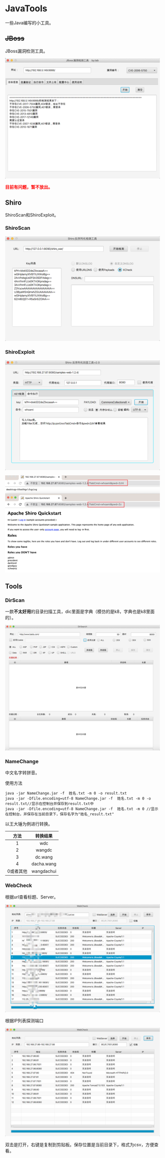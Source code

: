 # JavaTools

一些Java编写的小工具。

## ~~JBoss~~

JBoss漏洞检测工具。

![](images/JBoss/单一URL漏洞验证.png)

**<font color=red>目前有问题，暂不放出。</font>**

## Shiro

ShiroScan和ShiroExploit。

### ShiroScan

![ShiroScan.png](images/Shiro/ShiroScan.png)

### ShiroExploit

![ShiroExploit](images/Shiro/ShiroExploit-04.png)

![ShiroExploit](images/Shiro/ShiroExploit-05.png)

## Tools

### DirScan

一款**不太好用**的目录扫描工具，dic里面是字典（模仿的是k8，字典也是k8里面的）。

![](images/Tools/DirScan.png)



### NameChange

中文名字转拼音。

使用方法

```
java -jar NameChange.jar -f  姓名.txt -m 0 -o result.txt
java -jar -Dfile.encoding=utf-8 NameChange.jar -f  姓名.txt -m 0 -o result.txt//显示在控制台并保存到result.txt中
java -jar -Dfile.encoding=utf-8 NameChange.jar -f  姓名.txt -m 0 //显示在控制台，并保存在当前目录下，保存名字为"姓名_result.txt"
```



以王大锤为例进行转换。

|   方法    |  转换结果  |
| :-------: | :--------: |
|     1     |    wdc     |
|     2     |   wangdc   |
|     3     |  dc.wang   |
|     4     | dacha.wang |
| 0或者其他 | wangdachui |

### WebCheck

根据url查看标题、Server。

![](images/Tools/WebCheck01.png)



根据IP列表探测端口

![](images/Tools/WebCheck02.png)

双击是打开，右键是复制到剪贴板。保存位置是当前目录下，格式为csv，方便查看。